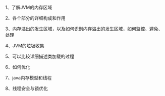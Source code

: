 
1、了解JVM的内存区域

2、各个部分的详细构成和作用

3、内存溢出的发生区域，以及如何识别内存溢出的发生区域，如何监控、避免、处理

4、JVM的垃圾收集

5、可以比较详细描述类加载的过程

6、如何优化

7、java内存模型和线程

8、线程安全与锁优化


